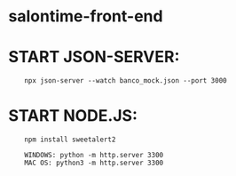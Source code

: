 # salontime-front-end

# START JSON-SERVER: 
```
    npx json-server --watch banco_mock.json --port 3000
```

# START NODE.JS:
```
    npm install sweetalert2

    WINDOWS: python -m http.server 3300
    MAC OS: python3 -m http.server 3300
```